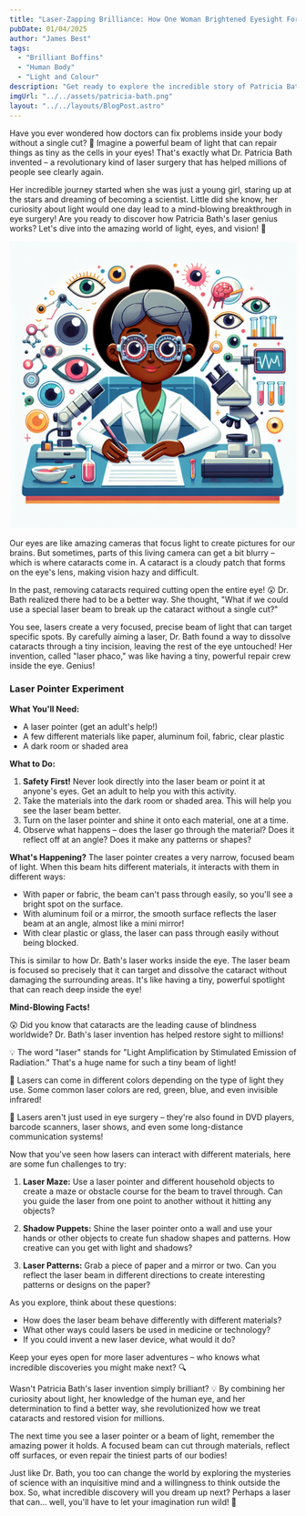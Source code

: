 ```yaml
---
title: "Laser-Zapping Brilliance: How One Woman Brightened Eyesight Forever!"
pubDate: 01/04/2025
author: "James Best"
tags:
  - "Brilliant Boffins"
  - "Human Body"
  - "Light and Colour"
description: "Get ready to explore the incredible story of Patricia Bath, the pioneering inventor who used lasers to restore vision! You'll learn about the human eye, the power of light, and how one person's curiosity and determination can change the world."
imgUrl: "../../assets/patricia-bath.png"
layout: "../../layouts/BlogPost.astro"
---
```


Have you ever wondered how doctors can fix problems inside your body without a single cut? 🔦 Imagine a powerful beam of light that can repair things as tiny as the cells in your eyes! That's exactly what Dr. Patricia Bath invented – a revolutionary kind of laser surgery that has helped millions of people see clearly again.

Her incredible journey started when she was just a young girl, staring up at the stars and dreaming of becoming a scientist. Little did she know, her curiosity about light would one day lead to a mind-blowing breakthrough in eye surgery! Are you ready to discover how Patricia Bath's laser genius works? Let's dive into the amazing world of light, eyes, and vision! 👀

![Dr. Patricia Bath](../../assets/patricia-bath.png)

Our eyes are like amazing cameras that focus light to create pictures for our brains. But sometimes, parts of this living camera can get a bit blurry – which is where cataracts come in. A cataract is a cloudy patch that forms on the eye's lens, making vision hazy and difficult.

In the past, removing cataracts required cutting open the entire eye! 😲 Dr. Bath realized there had to be a better way. She thought, "What if we could use a special laser beam to break up the cataract without a single cut?"

You see, lasers create a very focused, precise beam of light that can target specific spots. By carefully aiming a laser, Dr. Bath found a way to dissolve cataracts through a tiny incision, leaving the rest of the eye untouched! Her invention, called "laser phaco," was like having a tiny, powerful repair crew inside the eye. Genius!

### Laser Pointer Experiment

**What You'll Need:**

- A laser pointer (get an adult's help!)
- A few different materials like paper, aluminum foil, fabric, clear plastic
- A dark room or shaded area

**What to Do:**

1. **Safety First!** Never look directly into the laser beam or point it at anyone's eyes. Get an adult to help you with this activity.
2. Take the materials into the dark room or shaded area. This will help you see the laser beam better.
3. Turn on the laser pointer and shine it onto each material, one at a time.
4. Observe what happens – does the laser go through the material? Does it reflect off at an angle? Does it make any patterns or shapes?

**What's Happening?**
The laser pointer creates a very narrow, focused beam of light. When this beam hits different materials, it interacts with them in different ways:

- With paper or fabric, the beam can't pass through easily, so you'll see a bright spot on the surface.
- With aluminum foil or a mirror, the smooth surface reflects the laser beam at an angle, almost like a mini mirror!
- With clear plastic or glass, the laser can pass through easily without being blocked.

This is similar to how Dr. Bath's laser works inside the eye. The laser beam is focused so precisely that it can target and dissolve the cataract without damaging the surrounding areas. It's like having a tiny, powerful spotlight that can reach deep inside the eye!

**Mind-Blowing Facts!**

😲 Did you know that cataracts are the leading cause of blindness worldwide? Dr. Bath's laser invention has helped restore sight to millions!

💡 The word "laser" stands for "Light Amplification by Stimulated Emission of Radiation." That's a huge name for such a tiny beam of light!

🌈 Lasers can come in different colors depending on the type of light they use. Some common laser colors are red, green, blue, and even invisible infrared!

🔭 Lasers aren't just used in eye surgery – they're also found in DVD players, barcode scanners, laser shows, and even some long-distance communication systems!

Now that you've seen how lasers can interact with different materials, here are some fun challenges to try:

1. **Laser Maze:** Use a laser pointer and different household objects to create a maze or obstacle course for the beam to travel through. Can you guide the laser from one point to another without it hitting any objects?

2. **Shadow Puppets:** Shine the laser pointer onto a wall and use your hands or other objects to create fun shadow shapes and patterns. How creative can you get with light and shadows?

3. **Laser Patterns:** Grab a piece of paper and a mirror or two. Can you reflect the laser beam in different directions to create interesting patterns or designs on the paper?

As you explore, think about these questions:

- How does the laser beam behave differently with different materials?
- What other ways could lasers be used in medicine or technology?
- If you could invent a new laser device, what would it do?

Keep your eyes open for more laser adventures – who knows what incredible discoveries you might make next? 🔍

Wasn't Patricia Bath's laser invention simply brilliant? 💡 By combining her curiosity about light, her knowledge of the human eye, and her determination to find a better way, she revolutionized how we treat cataracts and restored vision for millions.

The next time you see a laser pointer or a beam of light, remember the amazing power it holds. A focused beam can cut through materials, reflect off surfaces, or even repair the tiniest parts of our bodies!

Just like Dr. Bath, you too can change the world by exploring the mysteries of science with an inquisitive mind and a willingness to think outside the box. So, what incredible discovery will you dream up next? Perhaps a laser that can... well, you'll have to let your imagination run wild! 🚀
